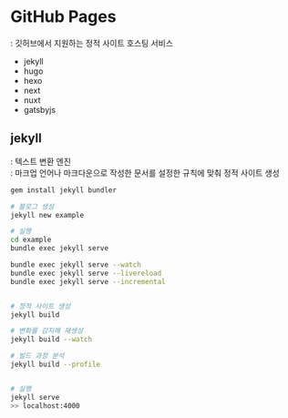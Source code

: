 # GitHub Pages
: 깃허브에서 지원하는 정적 사이트 호스팅 서비스  

- jekyll
- hugo
- hexo 
- next
- nuxt
- gatsbyjs



## jekyll
: 텍스트 변환 엔진  
: 마크업 언어나 마크다운으로 작성한 문서를 설정한 규칙에 맞춰 정적 사이트 생성

```bash
gem install jekyll bundler

# 블로그 생성
jekyll new example 

# 실행
cd example 
bundle exec jekyll serve

bundle exec jekyll serve --watch
bundle exec jekyll serve --livereload
bundle exec jekyll serve --incremental


# 정적 사이트 생성
jekyll build

# 변화를 감지해 재생성
jekyll build --watch

# 빌드 과정 분석
jekyll build --profile


# 실행
jekyll serve
>> localhost:4000
```